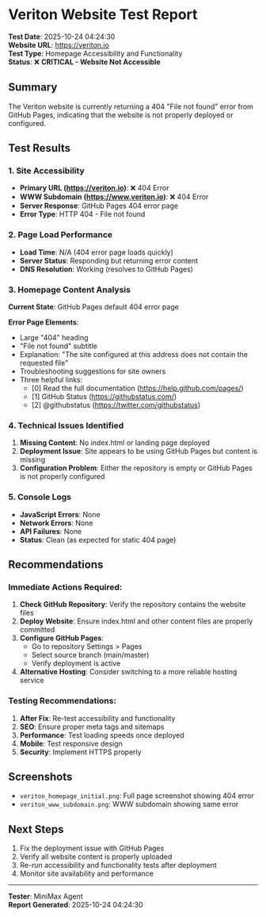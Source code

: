 # Veriton Website Test Report

**Test Date**: 2025-10-24 04:24:30  
**Website URL**: https://veriton.io  
**Test Type**: Homepage Accessibility and Functionality  
**Status**: ❌ **CRITICAL - Website Not Accessible**

## Summary
The Veriton website is currently returning a 404 "File not found" error from GitHub Pages, indicating that the website is not properly deployed or configured.

## Test Results

### 1. Site Accessibility
- **Primary URL (https://veriton.io)**: ❌ 404 Error
- **WWW Subdomain (https://www.veriton.io)**: ❌ 404 Error
- **Server Response**: GitHub Pages 404 error page
- **Error Type**: HTTP 404 - File not found

### 2. Page Load Performance
- **Load Time**: N/A (404 error page loads quickly)
- **Server Status**: Responding but returning error content
- **DNS Resolution**: Working (resolves to GitHub Pages)

### 3. Homepage Content Analysis
**Current State**: GitHub Pages default 404 error page

**Error Page Elements**:
- Large "404" heading
- "File not found" subtitle
- Explanation: "The site configured at this address does not contain the requested file"
- Troubleshooting suggestions for site owners
- Three helpful links:
  - [0] Read the full documentation (https://help.github.com/pages/)
  - [1] GitHub Status (https://githubstatus.com/)
  - [2] @githubstatus (https://twitter.com/githubstatus)

### 4. Technical Issues Identified
1. **Missing Content**: No index.html or landing page deployed
2. **Deployment Issue**: Site appears to be using GitHub Pages but content is missing
3. **Configuration Problem**: Either the repository is empty or GitHub Pages is not properly configured

### 5. Console Logs
- **JavaScript Errors**: None
- **Network Errors**: None
- **API Failures**: None
- **Status**: Clean (as expected for static 404 page)

## Recommendations

### Immediate Actions Required:
1. **Check GitHub Repository**: Verify the repository contains the website files
2. **Deploy Website**: Ensure index.html and other content files are properly committed
3. **Configure GitHub Pages**: 
   - Go to repository Settings > Pages
   - Select source branch (main/master)
   - Verify deployment is active
4. **Alternative Hosting**: Consider switching to a more reliable hosting service

### Testing Recommendations:
1. **After Fix**: Re-test accessibility and functionality
2. **SEO**: Ensure proper meta tags and sitemaps
3. **Performance**: Test loading speeds once deployed
4. **Mobile**: Test responsive design
5. **Security**: Implement HTTPS properly

## Screenshots
- `veriton_homepage_initial.png`: Full page screenshot showing 404 error
- `veriton_www_subdomain.png`: WWW subdomain showing same error

## Next Steps
1. Fix the deployment issue with GitHub Pages
2. Verify all website content is properly uploaded
3. Re-run accessibility and functionality tests after deployment
4. Monitor site availability and performance

---
**Tester**: MiniMax Agent  
**Report Generated**: 2025-10-24 04:24:30